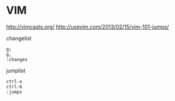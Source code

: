 
# VIM

http://vimcasts.org/
http://usevim.com/2013/02/15/vim-101-jumps/

changelist

    g;
    g,
    :changes

jumplist

    ctrl-o
    ctrl-b
    :jumps

